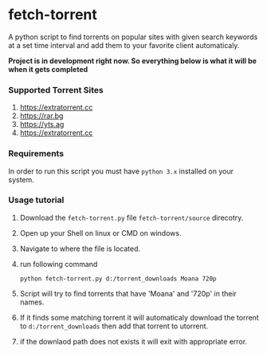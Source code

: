 # fetch-torrent
A python script to find torrents on popular sites with given search keywords at a set time interval and add them to your favorite client automaticaly.

**Project is in development right now. So everything below is what it will be when it gets completed**

### Supported Torrent Sites

1. https://extratorrent.cc
2. https://rar.bg
3. https://yts.ag
4. https://extratorrent.cc

### Requirements

In order to run this script you must have `python 3.x` installed on your system.

### Usage tutorial

1. Download the `fetch-torrent.py` file `fetch-torrent/source` direcotry.
2. Open up your Shell on linux or CMD on windows.
3. Navigate to where the file is located.
4. run following command

    `python fetch-torrent.py d:/torrent_downloads Moana 720p`
5. Script will try to find torrents that have 'Moana' and '720p' in their names.
6. If it finds some matching torrent it will automaticaly download the torrent to `d:/torrent_downloads` then add that torrent to utorrent.
7. if the downlaod path does not exists it will exit with appropriate error.
